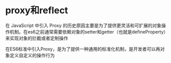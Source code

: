 # proxy和reflect

在 JavaScript 中引入 Proxy 的历史原因主要是为了提供更灵活和可扩展的对象操作机制。在es6之前通常需要依赖对象的setter和getter（也就是defineProperty）来实现对象的拦截或者定制操作

在ES6标准中引入Proxy，是为了提供一种通用的标准化机制，是开发者可以再对象定义自定义的操作行为